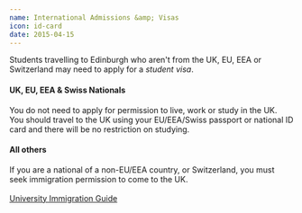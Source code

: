 ```yaml
---
name: International Admissions &amp; Visas
icon: id-card
date: 2015-04-15
---
```


Students travelling to Edinburgh who aren't from the UK, EU, EEA or Switzerland 
may need to apply for a *student visa*.

<div class="row">


<div class="col-md-6">
<h4>UK, EU, EEA &amp; Swiss Nationals</h4>
You do not need to apply for permission to live, work or study in the UK. You should travel to the UK using your EU/EEA/Swiss passport or national ID card and there will be no restriction on studying.
</div>

<div class="col-md-6">
<h4>All others</h4>
If you are a national of a non-EU/EEA country, or Switzerland, you must seek immigration permission to come to the UK.
<br><br>
<a class="btn btn-default" 
    href="http://www.ed.ac.uk/international-office/immigration">
    University Immigration Guide
  </a>
</div>

</div>
<br>
